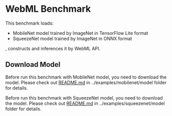 WebML Benchmark
======
This benchmark loads:
  * MobileNet model trained by ImageNet in TensorFlow Lite format
  * SqueezeNet model trained by ImageNet in ONNX format

, constructs and inferences it by WebML API.

Download Model
-----------
Before run this benchmark with MobileNet model, you need to download the model. Please check out [README.md](../examples/mobilenet/model/README.md) in ../examples/mobilenet/model folder for details.

Before run this benchmark with SqueezeNet model, you need to download the model. Please check out [README.md](../examples/squeezenet/model/README.md) in ../examples/squeezenet/model folder for details.
